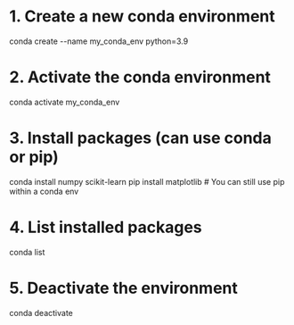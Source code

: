 # 1. Create a new conda environment
conda create --name my_conda_env python=3.9

# 2. Activate the conda environment
conda activate my_conda_env

# 3. Install packages (can use conda or pip)
conda install numpy scikit-learn
pip install matplotlib # You can still use pip within a conda env

# 4. List installed packages
conda list

# 5. Deactivate the environment
conda deactivate


